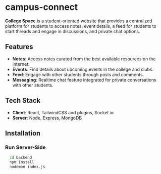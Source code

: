 # campus-connect

**College Space** is a student-oriented website that provides a centralized platform for students to access notes, event details, a feed for students to start threads and engage in discussions, and private chat options.

## Features

- **Notes**: Access notes curated from the best available resources on the internet.
- **Events**: Find details about upcoming events in the college and clubs.
- **Feed**: Engage with other students through posts and comments.
- **Messaging**: Realtime chat feature integrated for private conversations with other students.

## Tech Stack

- **Client**: React, TailwindCSS and plugins, Socket.io
- **Server**: Node, Express, MongoDB

## Installation

### Run Server-Side

```bash
  cd backend
  npm install
  nodemon index.js
